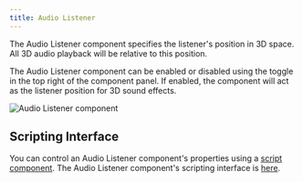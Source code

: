 ```yaml
---
title: Audio Listener
---
```


The Audio Listener component specifies the listener's position in 3D space. All 3D audio playback will be relative to this position.

The Audio Listener component can be enabled or disabled using the toggle in the top right of the component panel. If enabled, the component will act as the listener position for 3D sound effects.

![Audio Listener component][1]

## Scripting Interface

You can control an Audio Listener component's properties using a [script component][2]. The Audio Listener component's scripting interface is [here][3].

[1]: /images/user-manual/scenes/components/component-audiolistener.png
[2]: /user-manual/scenes/components/script
[3]: /api/pc.AudioListenerComponent.html
